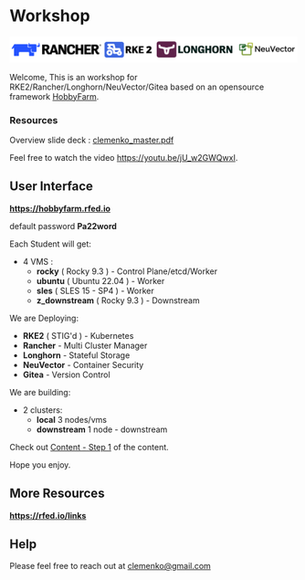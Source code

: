 # Workshop

![products](https://raw.githubusercontent.com/clemenko/rke_workshop/main/images/rgs-banner-rounded.png)

Welcome, This is an workshop for RKE2/Rancher/Longhorn/NeuVector/Gitea based on an opensource framework [HobbyFarm](https://github.com/hobbyfarm/hobbyfarm).

### Resources

Overview slide deck : [clemenko_master.pdf](https://github.com/clemenko/hobbyfarm/blob/main/clemenko_master.pdf)

Feel free to watch the video https://youtu.be/jU_w2GWQwxI.

## User Interface

**https://hobbyfarm.rfed.io**

default password **Pa22word**

Each Student will get:

* 4 VMS :
  * **rocky** ( Rocky 9.3 ) - Control Plane/etcd/Worker
  * **ubuntu** ( Ubuntu 22.04 ) - Worker
  * **sles** ( SLES 15 - SP4 ) - Worker
  * **z_downstream** ( Rocky 9.3 ) - Downstream

We are Deploying:

* **RKE2** ( STIG'd ) - Kubernetes
* **Rancher** - Multi Cluster Manager
* **Longhorn** - Stateful Storage
* **NeuVector** - Container Security
* **Gitea** - Version Control

We are building:
* 2 clusters:
  * **local** 3 nodes/vms
  * **downstream** 1 node - downstream

Check out [Content - Step 1](https://github.com/clemenko/hobbyfarm/blob/main/nsg-workshop/content/step-1.md) of the content.

Hope you enjoy.

## More Resources

**https://rfed.io/links**

## Help

Please feel free to reach out at clemenko@gmail.com
